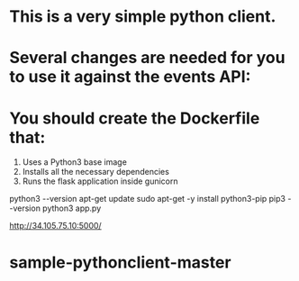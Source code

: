 # This is a very simple python client.

# Several changes are needed for you to use it against the events API:
# You should create the Dockerfile that:

1. Uses a Python3 base image
1. Installs all the necessary dependencies
1. Runs the flask application inside gunicorn
  

python3 --version
apt-get update 
sudo apt-get -y install python3-pip
pip3 --version
python3 app.py


http://34.105.75.10:5000/


# sample-pythonclient-master

